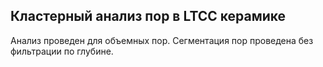 ## Кластерный анализ пор в LTCC керамике

Анализ проведен для объемных пор. Сегментация пор проведена без фильтрации по глубине.

